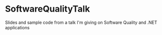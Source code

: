 # SoftwareQualityTalk
Slides and sample code from a talk I'm giving on Software Quality and .NET applications
